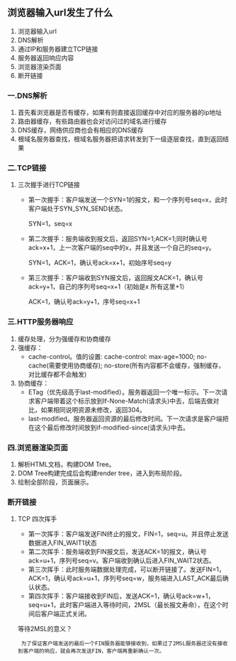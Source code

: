 ## 浏览器输入url发生了什么 ##

1. 浏览器输入url
2. DNS解析
3. 通过IP和服务器建立TCP链接
4. 服务器返回响应内容
5. 浏览器渲染页面
6. 断开链接

### 一.DNS解析
1. 首先看浏览器是否有缓存，如果有则直接返回缓存中对应的服务器的ip地址
2. 路由器缓存，有些路由器也会对访问过的域名进行缓存
3. DNS缓存，网络供应商也会有相应的DNS缓存
4. 根域名服务器查找，根域名服务器把请求转发到下一级逐层查找，直到返回结果

### 二.TCP链接
1. 三次握手进行TCP链接
    * 第一次握手：客户端发送一个SYN=1的报文，和一个序列号seq=x，此时客户端处于SYN_SYN_SEND状态。

        SYN=1，seq=x

    * 第二次握手：服务端收到报文后，返回SYN=1;ACK=1;同时确认号ack=x+1，上一次客户端的seq中的x，并且发送一个自己的seq=y。

        SYN=1，ACK=1，确认号ack=x+1，初始序号seq=y
    * 第三次握手：客户端收到SYN报文后，返回报文ACK=1，确认号ack=y+1，自己的序列号seq=x+1（初始是x 所有这里+1）

        ACK=1，确认号ack=y+1，序号seq=x+1



### 三.HTTP服务器响应
1. 缓存处理，分为强缓存和协商缓存
2. 强缓存：
    * cache-control。值的设置: cache-control: max-age=1000; no-cache(需要使用协商缓存); no-store(所有内容都不会缓存，强制缓存，对比缓存都不会触发)
3. 协商缓存：
    * ETag（优先级高于last-modified）。服务器返回一个唯一标示。下一次请求客户端带着这个标示放到If-None-Match(请求头)中去，后端去做对比，如果相同说明资源未修改，返回304。
    * last-modified。服务器返回资源的最后修改时间。下一次请求是客户端把在这个最后修改时间放到if-modified-since(请求头)中去。

### 四.浏览器渲染页面
1. 解析HTML文档，构建DOM Tree。
2. DOM Tree构建完成后会构建render tree，进入到布局阶段。
3. 绘制全部阶段，页面展示。

### 断开链接
1. TCP 四次挥手
    * 第一次挥手：客户端发送FIN终止的报文，FIN=1，seq=u。并且停止发送数据进入FIN_WAIT1状态
    * 第二次挥手：服务端收到FIN报文后，发送ACK=1的报文，确认号ack=u+1，序列号seq=v。客户端收到确认后进入FIN_WAIT2状态。
    * 第三次挥手：此时服务端数据处理完成，可以断开链接了。发送FIN=1，ACK=1，确认号ack=u+1，序列号seq=w，服务端进入LAST_ACK最后确认状态。
    * 第四次挥手：客户端接收到FIN后，发送ACK=1，确认号ack=w+1，seq=u+1，此时客户端进入等待时间，2MSL（最长报文寿命），在这个时间后客户端正式关闭。

    等待2MSL的意义？

        为了保证客户端发送的最后一个FIN服务器能够接收到，如果过了2MSL服务器还没有接收到客户端的响应，就会再次发送FIN，客户端再重新确认一次。
